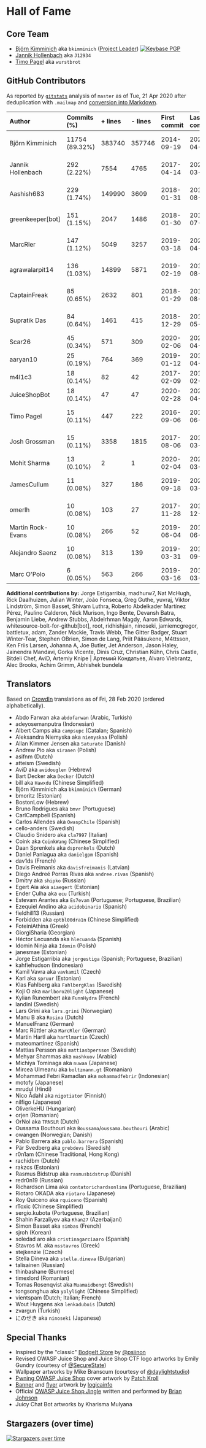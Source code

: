 # Hall of Fame

## Core Team

- [Björn Kimminich](https://github.com/bkimminich) aka `bkimminich`
  ([Project Leader](https://www.owasp.org/index.php/Projects/Project_Leader_Responsibilities))
  [![Keybase PGP](https://img.shields.io/keybase/pgp/bkimminich)](https://keybase.io/bkimminich)
- [Jannik Hollenbach](https://github.com/J12934) aka `J12934`
- [Timo Pagel](https://github.com/wurstbrot) aka `wurstbrot`

## GitHub Contributors

As reported by [`gitstats`](http://gitstats.sourceforge.net/) analysis
of `master` as of Tue, 21 Apr 2020 after deduplication with `.mailmap`
and
[conversion into Markdown](https://jmalarcon.github.io/markdowntables/).

| Author            | Commits (%)    | + lines | - lines | First commit | Last commit | Age                 | Active days | # by commits |
|:------------------|:---------------|:--------|:--------|:-------------|:------------|:--------------------|:------------|:-------------|
| Björn Kimminich   | 11754 (89.32%) | 383740  | 357746  | 2014-09-19   | 2020-04-21  | 2041 days, 0:45:48  | 1097        | 1            |
| Jannik Hollenbach | 292 (2.22%)    | 7554    | 4765    | 2017-04-14   | 2020-03-27  | 1078 days, 8:26:25  | 85          | 2            |
| Aashish683        | 229 (1.74%)    | 149990  | 3609    | 2018-01-31   | 2018-08-04  | 184 days, 15:12:04  | 65          | 3            |
| greenkeeper[bot]  | 151 (1.15%)    | 2047    | 1486    | 2018-01-30   | 2019-07-06  | 521 days, 16:54:22  | 109         | 4            |
| MarcRler          | 147 (1.12%)    | 5049    | 3257    | 2019-03-18   | 2020-04-08  | 386 days, 13:04:25  | 52          | 5            |
| agrawalarpit14    | 136 (1.03%)    | 14899   | 5871    | 2019-02-19   | 2019-08-16  | 178 days, 4:13:54   | 62          | 6            |
| CaptainFreak      | 85 (0.65%)     | 2632    | 801     | 2018-01-29   | 2018-08-09  | 192 days, 11:01:12  | 45          | 7            |
| Supratik Das      | 84 (0.64%)     | 1461    | 415     | 2018-12-29   | 2019-05-06  | 127 days, 13:24:18  | 21          | 8            |
| Scar26            | 45 (0.34%)     | 571     | 309     | 2020-02-06   | 2020-04-19  | 72 days, 13:40:02   | 22          | 9            |
| aaryan10          | 25 (0.19%)     | 764     | 369     | 2019-01-12   | 2019-04-19  | 96 days, 11:34:16   | 12          | 10           |
| m4l1c3            | 18 (0.14%)     | 82      | 42      | 2017-02-09   | 2017-02-13  | 4 days, 19:08:33    | 2           | 11           |
| JuiceShopBot      | 18 (0.14%)     | 47      | 47      | 2020-02-28   | 2020-04-08  | 39 days, 8:04:55    | 13          | 12           |
| Timo Pagel        | 15 (0.11%)     | 447     | 222     | 2016-09-06   | 2019-06-29  | 1025 days, 11:26:33 | 9           | 13           |
| Josh Grossman     | 15 (0.11%)     | 3358    | 1815    | 2017-08-06   | 2018-03-18  | 224 days, 8:30:24   | 4           | 14           |
| Mohit Sharma      | 13 (0.10%)     | 2       | 1       | 2020-02-04   | 2020-03-19  | 43 days, 13:31:51   | 13          | 15           |
| JamesCullum       | 11 (0.08%)     | 327     | 186     | 2019-09-18   | 2020-03-26  | 190 days, 10:32:23  | 6           | 16           |
| omerlh            | 10 (0.08%)     | 103     | 27      | 2017-11-28   | 2018-12-23  | 389 days, 16:27:55  | 6           | 17           |
| Martin Rock-Evans | 10 (0.08%)     | 266     | 52      | 2019-06-04   | 2019-06-06  | 2 days, 8:23:06     | 3           | 18           |
| Alejandro Saenz   | 10 (0.08%)     | 313     | 139     | 2019-03-31   | 2019-09-22  | 175 days, 7:38:26   | 3           | 19           |
| Marc O'Polo       | 6 (0.05%)      | 563     | 266     | 2019-03-16   | 2019-03-17  | 1 day, 23:36:28     | 2           | 20           |

**Additional contributions by:** Jorge Estigarribia, madhurw7, Nat
McHugh, Rick Daalhuizen, Julian Winter, João Fonseca, Greg Guthe,
yuvraj, Viktor Lindström, Simon Basset, Shivam Luthra, Roberto
Abdelkader Martínez Pérez, Paulino Calderon, Nick Murison, Ingo Bente,
Devansh Batra, Benjamin Liebe, Andrew Stubbs, Abdelrhman Magdy, Aaron
Edwards, whitesource-bolt-for-github[bot], root, ridhishjain, ninoseki,
jamiemcgregor, battletux, adam, Zander Mackie, Travis Webb, The Gitter
Badger, Stuart Winter-Tear, Stephen OBrien, Simon de Lang, Priit
Pääsukene, M4ttsson, Ken Friis Larsen, Johanna A, Joe Butler, Jet
Anderson, Jason Haley, Jainendra Mandavi, Gorka Vicente, Dinis Cruz,
Christian Kühn, Chris Castle, Bitdeli Chef, AviD, Artemiy Knipe |
Артемий Кондатьев, Alvaro Viebrantz, Alec Brooks, Achim Grimm, Abhishek
bundela

## Translators

Based on [CrowdIn](https://crowdin.com/project/owasp-juice-shop)
translations as of Fri, 28 Feb 2020 (ordered alphabetically).

- Abdo Farwan aka `abdofarwan` (Arabic, Turkish)
- adeyosemanputra (Indonesian)
- Albert Camps aka `campsupc` (Catalan; Spanish)
- Aleksandra Niemyska aka `niemyskaa` (Polish)
- Allan Kimmer Jensen aka `Saturate` (Danish)
- Andrew Pio aka `siranen` (Polish)
- asifnm (Dutch)
- atteism (Swedish)
- AviD aka `avidouglen` (Hebrew)
- Bart Decker aka `Decker` (Dutch)
- bill aka `Hawxdu` (Chinese Simplified)
- Björn Kimminich aka `bkimminich` (German)
- bmoritz (Estonian)
- BostonLow (Hebrew)
- Bruno Rodrigues aka `bmvr` (Portuguese)
- CarlCampbell (Spanish)
- Carlos Allendes aka `OwaspChile` (Spanish)
- cello-anders (Swedish)
- Claudio Snidero aka `cla7997` (Italian)
- Coink aka `CoinkWang` (Chinese Simplified)
- Daan Sprenkels aka `dsprenkels` (Dutch)
- Daniel Paniagua aka `danielgpm` (Spanish)
- dav1ds (French)
- Davis Freimanis aka `davisfreimanis` (Latvian)
- Diego Andreé Porras Rivas aka `andree.rivas` (Spanish)
- Dmitry aka `shipko` (Russian)
- Egert Aia aka `aiaegert` (Estonian)
- Ender Çulha aka `ecu` (Turkish)
- Estevam Arantes aka `Es7evam` (Portuguese; Portuguese, Brazilian)
- Ezequiel Andino aka `acidobinario` (Spanish)
- fieldhill13 (Russian)
- Forbidden aka `cptbl00dra1n` (Chinese Simplified)
- FoteiniAthina (Greek)
- GiorgiSharia (Georgian)
- Héctor Lecuanda aka `hlecuanda` (Spanish)
- Idomin Ninja aka `Idomin` (Polish)
- janesmae (Estonian)
- Jorge Estigarribia aka `jorgestiga` (Spanish; Portuguese, Brazilian)
- kahfiehudson (Indonesian)
- Kamil Vavra aka `vavkamil` (Czech)
- Karl aka `spruur` (Estonian)
- Klas Fahlberg aka `FahlbergKlas` (Swedish)
- Koji O aka `marlboro20light` (Japanese)
- Kylian Runembert aka `FunnHydra` (French)
- landinl (Swedish)
- Lars Grini aka `lars.grini` (Norwegian)
- Manu B aka `Rosina` (Dutch)
- ManuelFranz (German)
- Marc Rüttler aka `MarcRler` (German)
- Martin Hartl aka `hartlmartin` (Czech)
- mateomartinez (Spanish)
- Mattias Persson aka `mattiasbpersson` (Swedish)
- Mehyar Shammas aka `mashkuov` (Arabic)
- Michiya Tominaga aka `nuwaa` (Japanese)
- Mircea Ulmeanu aka `boltzmann.gt` (Romanian)
- Mohammad Febri Ramadlan aka `mohammadfebrir` (Indonesian)
- motofy (Japanese)
- mrudul (Hindi)
- Nico Ådahl aka `nigotiator` (Finnish)
- nilfigo (Japanese)
- OliverkeHU (Hungarian)
- orjen (Romanian)
- OrNol aka `TRNSLR` (Dutch)
- Oussama Bouthouri aka `Boussama`/`oussama.bouthouri` (Arabic)
- owangen (Norwegian; Danish)
- Pablo Barrera aka `pablo.barrera` (Spanish)
- Pär Svedberg aka `grebdevs` (Swedish)
- r0n1am (Chinese Traditional, Hong Kong)
- rachidbm (Dutch)
- rakzcs (Estonian)
- Rasmus Bidstrup aka `rasmusbidstrup` (Danish)
- redr0n19 (Russian)
- Richardson Lima aka `contatorichardsonlima` (Portuguese, Brazilian)
- Riotaro OKADA aka `riotaro` (Japanese)
- Roy Quiceno aka `rquiceno` (Spanish)
- rToxic (Chinese Simplified)
- sergio.kubota (Portuguese, Brazilian)
- Shahin Farzaliyev aka `Khan27` (Azerbaijani)
- Simon Basset aka `simbas` (French)
- sjroh (Korean)
- soledad aro aka `cristinagarciaaro` (Spanish)
- Stavros M. aka `msstavros` (Greek)
- stejkenzie (Czech)
- Stella Dineva aka `stella.dineva` (Bulgarian)
- talisainen (Russian)
- thinbashane (Burmese)
- timexlord (Romanian)
- Tomas Rosenqvist aka `Muamaidbengt` (Swedish)
- tongsonghua aka `yolylight` (Chinese Simplified)
- vientspam (Dutch; Italian; French)
- Wout Huygens aka `lenkadubois` (Dutch)
- zvargun (Turkish)
- にのせき aka `ninoseki` (Japanese)

## Special Thanks

* Inspired by the "classic"
  [BodgeIt Store](https://github.com/psiinon/bodgeit) by
  [@psiinon](https://github.com/psiinon)
* Revised OWASP Juice Shop and Juice Shop CTF logo artworks by Emily
  Gundry (courtesy of [@SecureState](https://github.com/SecureState))
* Wallpaper artworks by Mike Branscum (courtesy of
  [@daylightstudio](https://github.com/daylightstudio))
* [Pwning OWASP Juice Shop](https://leanpub.com/juice-shop) cover
  artwork by [Patch Kroll](https://99designs.de/profiles/3099878)
* [Banner](https://github.com/OWASP/owasp-swag/tree/master/projects/juice-shop/banners)
  and
  [flyer](https://github.com/OWASP/owasp-swag/tree/master/projects/juice-shop/flyers)
  artwork by [logicainfo](https://99designs.de/profiles/logicainfo)
* Official
  [OWASP Juice Shop Jingle](https://soundcloud.com/braimee/owasp-juice-shop-jingle)
  written and performed by [Brian Johnson](https://github.com/braimee)
* Juicy Chat Bot artworks by Kharisma Mulyana

## Stargazers (over time)

[![Stargazers over time](https://starchart.cc/bkimminich/juice-shop.svg)](https://starchart.cc/bkimminich/juice-shop)
